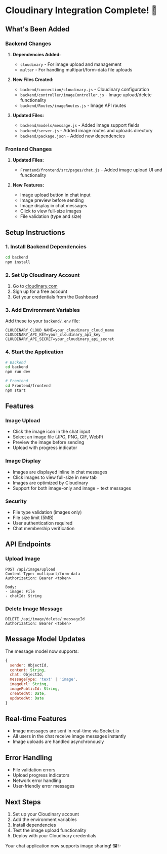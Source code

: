 # Cloudinary Integration Complete! 🎉

## What's Been Added

### Backend Changes
1. **Dependencies Added:**
   - `cloudinary` - For image upload and management
   - `multer` - For handling multipart/form-data file uploads

2. **New Files Created:**
   - `backend/connection/cloudinary.js` - Cloudinary configuration
   - `backend/controller/imageController.js` - Image upload/delete functionality
   - `backend/Routes/imageRoutes.js` - Image API routes

3. **Updated Files:**
   - `backend/models/message.js` - Added image support fields
   - `backend/server.js` - Added image routes and uploads directory
   - `backend/package.json` - Added new dependencies

### Frontend Changes
1. **Updated Files:**
   - `Frontend/frontend/src/pages/chat.js` - Added image upload UI and functionality

2. **New Features:**
   - Image upload button in chat input
   - Image preview before sending
   - Image display in chat messages
   - Click to view full-size images
   - File validation (type and size)

## Setup Instructions

### 1. Install Backend Dependencies
```bash
cd backend
npm install
```

### 2. Set Up Cloudinary Account
1. Go to [cloudinary.com](https://cloudinary.com)
2. Sign up for a free account
3. Get your credentials from the Dashboard

### 3. Add Environment Variables
Add these to your `backend/.env` file:
```env
CLOUDINARY_CLOUD_NAME=your_cloudinary_cloud_name
CLOUDINARY_API_KEY=your_cloudinary_api_key
CLOUDINARY_API_SECRET=your_cloudinary_api_secret
```

### 4. Start the Application
```bash
# Backend
cd backend
npm run dev

# Frontend
cd Frontend/frontend
npm start
```

## Features

### Image Upload
- Click the image icon in the chat input
- Select an image file (JPG, PNG, GIF, WebP)
- Preview the image before sending
- Upload with progress indicator

### Image Display
- Images are displayed inline in chat messages
- Click images to view full-size in new tab
- Images are optimized by Cloudinary
- Support for both image-only and image + text messages

### Security
- File type validation (images only)
- File size limit (5MB)
- User authentication required
- Chat membership verification

## API Endpoints

### Upload Image
```
POST /api/image/upload
Content-Type: multipart/form-data
Authorization: Bearer <token>

Body:
- image: File
- chatId: String
```

### Delete Image Message
```
DELETE /api/image/delete/:messageId
Authorization: Bearer <token>
```

## Message Model Updates

The message model now supports:
```javascript
{
  sender: ObjectId,
  content: String,
  chat: ObjectId,
  messageType: 'text' | 'image',
  imageUrl: String,
  imagePublicId: String,
  createdAt: Date,
  updatedAt: Date
}
```

## Real-time Features

- Image messages are sent in real-time via Socket.io
- All users in the chat receive image messages instantly
- Image uploads are handled asynchronously

## Error Handling

- File validation errors
- Upload progress indicators
- Network error handling
- User-friendly error messages

## Next Steps

1. Set up your Cloudinary account
2. Add the environment variables
3. Install dependencies
4. Test the image upload functionality
5. Deploy with your Cloudinary credentials

Your chat application now supports image sharing! 🖼️✨
